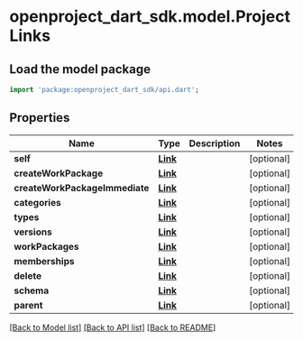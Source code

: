 # openproject_dart_sdk.model.ProjectLinks

## Load the model package
```dart
import 'package:openproject_dart_sdk/api.dart';
```

## Properties
Name | Type | Description | Notes
------------ | ------------- | ------------- | -------------
**self** | [**Link**](Link.md) |  | [optional] 
**createWorkPackage** | [**Link**](Link.md) |  | [optional] 
**createWorkPackageImmediate** | [**Link**](Link.md) |  | [optional] 
**categories** | [**Link**](Link.md) |  | [optional] 
**types** | [**Link**](Link.md) |  | [optional] 
**versions** | [**Link**](Link.md) |  | [optional] 
**workPackages** | [**Link**](Link.md) |  | [optional] 
**memberships** | [**Link**](Link.md) |  | [optional] 
**delete** | [**Link**](Link.md) |  | [optional] 
**schema** | [**Link**](Link.md) |  | [optional] 
**parent** | [**Link**](Link.md) |  | [optional] 

[[Back to Model list]](../README.md#documentation-for-models) [[Back to API list]](../README.md#documentation-for-api-endpoints) [[Back to README]](../README.md)


